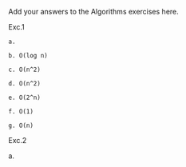 Add your answers to the Algorithms exercises here.

Exc.1 

    a.

    b. O(log n)

    c. O(n^2)

    d. O(n^2)

    e. O(2^n)

    f. O(1)

    g. O(n)

Exc.2 

a. 
